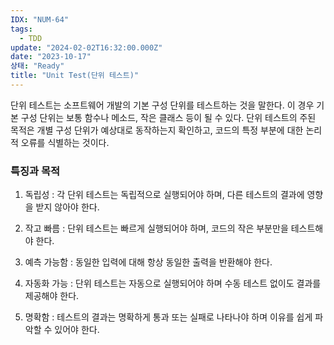 ```yaml
---
IDX: "NUM-64"
tags:
  - TDD
update: "2024-02-02T16:32:00.000Z"
date: "2023-10-17"
상태: "Ready"
title: "Unit Test(단위 테스트)"
---
```

단위 테스트는 소프트웨어 개발의 기본 구성 단위를 테스트하는 것을 말한다. 이 경우 기본 구성 단위는 보통 함수나 메소드, 작은 클래스 등이 될 수 있다. 단위 테스트의 주된 목적은 개별 구성 단위가 예상대로 동작하는지 확인하고, 코드의 특정 부분에 대한 논리적 오류를 식별하는 것이다. 

### 특징과 목적

1. 독립성 : 각 단위 테스트는 독립적으로 실행되어야 하며, 다른 테스트의 결과에 영향을 받지 않아야 한다. 

1. 작고 빠름 : 단위 테스트는 빠르게 실행되어야 하며, 코드의 작은 부분만을 테스트해야 한다. 

1. 예측 가능함 : 동일한 입력에 대해 항상 동일한 출력을 반환해야 한다. 

1. 자동화 가능 : 단위 테스트는 자동으로 실행되어야 하며 수동 테스트 없이도 결과를 제공해야 한다. 

1. 명확함 : 테스트의 결과는 명확하게 통과 또는 실패로 나타나야 하며 이유를 쉽게 파악할 수 있어야 한다. 



